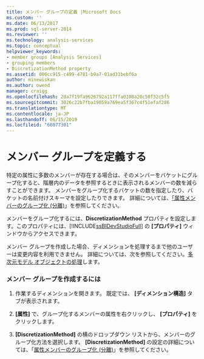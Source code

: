 ```yaml
---
title: メンバー グループの定義 |Microsoft Docs
ms.custom: ''
ms.date: 06/13/2017
ms.prod: sql-server-2014
ms.reviewer: ''
ms.technology: analysis-services
ms.topic: conceptual
helpviewer_keywords:
- member groups [Analysis Services]
- grouping members
- DiscretizationMethod property
ms.assetid: 006cc915-c499-4781-b9a7-01ad31bebf6a
author: minewiskan
ms.author: owend
manager: craigg
ms.openlocfilehash: 2da7f19fa9626792a117ffa0108a28c50f32c5f5
ms.sourcegitcommit: 3026c22b7fba19059a769ea5f367c4f51efaf286
ms.translationtype: MT
ms.contentlocale: ja-JP
ms.lasthandoff: 06/15/2019
ms.locfileid: "66077301"
---
```

# <a name="define-member-groups"></a>メンバー グループを定義する
  特定の属性に多数のメンバーが存在する場合は、そのメンバーをバケットにグループ化すると、階層内のデータを参照するときに表示されるメンバーの数を減らすことができます。 メンバーをグループ化するバケットの数を指定したり、バケットの名前付けスキーマを設定したりできます。 詳細については、[「属性メンバーのグループ化 (分離)](attribute-properties-group-attribute-members.md)」を参照してください。  
  
 メンバーをグループ化するには、**DiscretizationMethod** プロパティを設定します。このプロパティには、[!INCLUDE[ssBIDevStudioFull](../../includes/ssbidevstudiofull-md.md)] の **[プロパティ]** ウィンドウからアクセスできます。  
  
 メンバー グループを作成した場合、ディメンションを処理するまで他のユーザーは変更内容を利用できません。 詳細については、次を参照してください。[多次元モデル オブジェクトの処理](processing-a-multidimensional-model-analysis-services.md)します。  
  
### <a name="to-create-member-groups"></a>メンバー グループを作成するには  
  
1.  作業するディメンションを開きます。 既定では、 **[ディメンション構造]** タブが表示されます。  
  
2.  **[属性]** で、グループ化するメンバーの属性を右クリックし、 **[プロパティ]** をクリックします。  
  
3.  **[DiscretizationMethod]** の横のドロップダウン リストから、メンバーのグループ化方法を選択します。 **[DiscretizationMethod]** の設定の詳細については、「[属性メンバーのグループ化 (分離)](attribute-properties-group-attribute-members.md)」を参照してください。  
  
  
